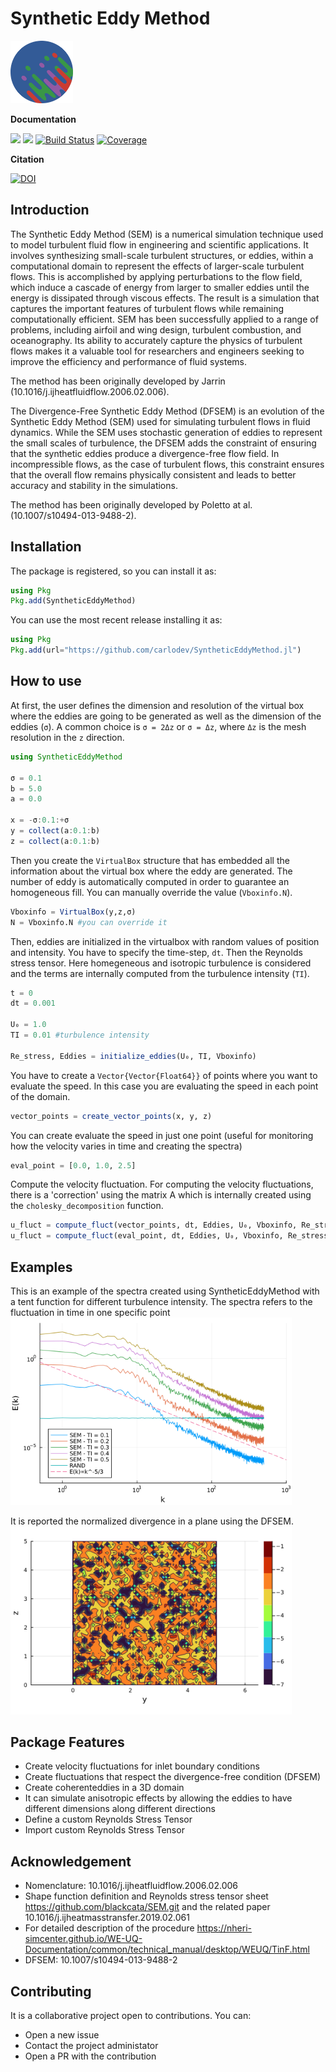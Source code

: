 
# Synthetic Eddy Method 
<img src="https://github.com/carlodev/SyntheticEddyMethod.jl/blob/master/paper/images/logo/logo.png" width="100" title="SEM logo">

**Documentation**

[![](https://img.shields.io/badge/docs-stable-blue.svg)](https://carlodev.github.io/SyntheticEddyMethod.jl/)
[![](https://img.shields.io/badge/docs-dev-blue.svg)](https://carlodev.github.io/SyntheticEddyMethod.jl/)
[![Build Status](https://github.com/carlodev/SyntheticEddyMethod.jl/actions/workflows/CI.yml/badge.svg?branch=master)](https://github.com/carlodev/SyntheticEddyMethod.jl/actions/workflows/CI.yml?query=branch%3Amaster) 
[![Coverage](https://codecov.io/gh/carlodev/SyntheticEddyMethod.jl/branch/master/graph/badge.svg)](https://codecov.io/gh/carlodev/SyntheticEddyMethod.jl)

**Citation**

[![DOI](https://joss.theoj.org/papers/10.21105/joss.05565/status.svg)](https://doi.org/10.21105/joss.05565)


## Introduction

The Synthetic Eddy Method (SEM) is a numerical simulation technique used to model turbulent fluid flow in engineering and scientific applications. It involves synthesizing small-scale turbulent structures, or eddies, within a computational domain to represent the effects of larger-scale turbulent flows. This is accomplished by applying perturbations to the flow field, which induce a cascade of energy from larger to smaller eddies until the energy is dissipated through viscous effects. The result is a simulation that captures the important features of turbulent flows while remaining computationally efficient. SEM has been successfully applied to a range of problems, including airfoil and wing design, turbulent combustion, and oceanography. Its ability to accurately capture the physics of turbulent flows makes it a valuable tool for researchers and engineers seeking to improve the efficiency and performance of fluid systems.

The method has been originally developed by Jarrin (10.1016/j.ijheatfluidflow.2006.02.006).

The Divergence-Free Synthetic Eddy Method (DFSEM) is an evolution of the Synthetic Eddy Method (SEM) used for simulating turbulent flows in fluid dynamics. While the SEM uses stochastic generation of eddies to represent the small scales of turbulence, the DFSEM adds the constraint of ensuring that the synthetic eddies produce a divergence-free flow field. In incompressible flows, as the case of turbulent flows, this constraint ensures that the overall flow remains physically consistent and leads to better accuracy and stability in the simulations.

The method has been originally developed by Poletto at al. (10.1007/s10494-013-9488-2).

## Installation
The package is registered, so you can install it as:
```julia
using Pkg
Pkg.add(SyntheticEddyMethod)
```


You can use the most recent release installing it as:
```julia
using Pkg
Pkg.add(url="https://github.com/carlodev/SyntheticEddyMethod.jl")
```

## How to use
At first, the user defines the dimension and resolution of the virtual box where the eddies are going to be generated as well as the dimension of the eddies (`σ`). A common choice is `σ = 2Δz` or `σ = Δz`, where `Δz` is the mesh resolution in the `z` direction.

```julia
using SyntheticEddyMethod

σ = 0.1
b = 5.0
a = 0.0

x = -σ:0.1:+σ
y = collect(a:0.1:b)
z = collect(a:0.1:b)

```

Then you create the `VirtualBox` structure that has embedded all the information about the virtual box where the eddy are generated.
The number of eddy is automatically computed in order to guarantee an homogeneous fill. You can manually override the value (`Vboxinfo.N`).

```julia
Vboxinfo = VirtualBox(y,z,σ)
N = Vboxinfo.N #you can override it 
```


Then, eddies are initialized in the virtualbox with random values of position and intensity. You have to specify the time-step, `dt`. Then the Reynolds stress tensor. Here homegeneous and isotropic turbulence is considered and the terms are internally computed from the turbulence intensity (`TI`). 


```julia
t = 0
dt = 0.001

U₀ = 1.0
TI = 0.01 #turbulence intensity

Re_stress, Eddies = initialize_eddies(U₀, TI, Vboxinfo)
```

You have to create a `Vector{Vector{Float64}}` of points where you want to evaluate the speed. In this case you are evaluating the speed in each point of the domain.

```julia
vector_points = create_vector_points(x, y, z)
```
You can create evaluate the speed in just one point (useful for monitoring how the velocity varies in time and creating the spectra)
```julia
eval_point = [0.0, 1.0, 2.5]
```

Compute the velocity fluctuation. For computing the velocity fluctuations, there is a 'correction' using the matrix A which is internally created using the `cholesky_decomposition` function.
```julia
u_fluct = compute_fluct(vector_points, dt, Eddies, U₀, Vboxinfo, Re_stress)
u_fluct = compute_fluct(eval_point, dt, Eddies, U₀, Vboxinfo, Re_stress)
```

## Examples
This is an example of the spectra created using SyntheticEddyMethod with a tent function for different turbulence intensity. The spectra refers to the fluctuation in time in one specific point
<img src="https://github.com/carlodev/SyntheticEddyMethod.jl/blob/master/images/docs/Spectra.png" width="450" title="Spectra">


It is reported the normalized divergence in a plane using the DFSEM.
<img src="https://github.com/carlodev/SyntheticEddyMethod.jl/blob/master/images/docs/Div_free_plane.png" width="450" title="Divergence Free">

## Package Features
- Create velocity fluctuations for inlet boundary conditions
- Create fluctuations that respect the divergence-free condition (DFSEM)
- Create coherenteddies in a 3D domain
- It can simulate anisotropic effects by allowing the eddies to have different dimensions along different directions
- Define a custom Reynolds Stress Tensor
- Import custom Reynolds Stress Tensor

## Acknowledgement
- Nomenclature: 10.1016/j.ijheatfluidflow.2006.02.006
- Shape function definition and Reynolds stress tensor sheet https://github.com/blackcata/SEM.git and the related paper 10.1016/j.ijheatmasstransfer.2019.02.061
- For detailed description of the procedure https://nheri-simcenter.github.io/WE-UQ-Documentation/common/technical_manual/desktop/WEUQ/TinF.html 
- DFSEM: 10.1007/s10494-013-9488-2

## Contributing
It is a collaborative project open to contributions. You can:
- Open a new issue
- Contact the project administator
- Open a PR with the contribution


